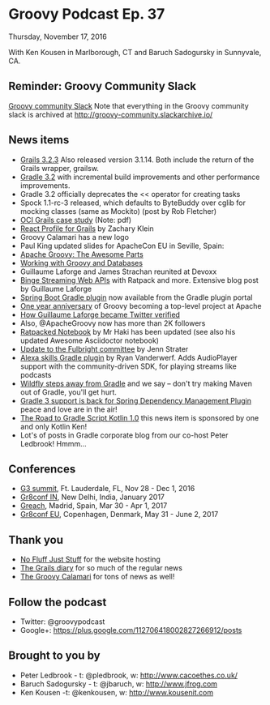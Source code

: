 # Groovy Podcast Ep. 37

Thursday, November 17, 2016

With Ken Kousen in Marlborough, CT and Baruch Sadogursky in Sunnyvale, CA.

## Reminder: Groovy Community Slack

[Groovy community Slack](https://groovycommunity.com/) Note that everything in the Groovy community slack is archived at http://groovy-community.slackarchive.io/

## News items

* [Grails 3.2.3](https://github.com/grails/grails-core/releases/tag/v3.2.3) Also released version 3.1.14. Both include the return of the Grails wrapper, grailsw.
* [Gradle 3.2](https://github.com/gradle/gradle/releases/tag/v3.2.0) with incremental build improvements and other performance improvements.
 * Gradle 3.2 officially deprecates the << operator for creating tasks
* Spock 1.1-rc-3 released, which defaults to ByteBuddy over cglib for mocking classes (same as Mockito) (post by Rob Fletcher)
* [OCI Grails case study](https://www.ociweb.com/files/2714/7888/5796/compressed_RGA_Casestudy_GENERAL_Digital_SmallFile.pdf) (Note: pdf)
* [React Profile for Grails](http://grailsblog.objectcomputing.com/posts/2016/11/14/introducing-the-react-profile-for-grails.html) by Zachary Klein
* Groovy Calamari has a new logo
* Paul King updated slides for ApacheCon EU in Seville, Spain:
 * [Apache Groovy: The Awesome Parts](http://www.slideshare.net/paulk_asert/awesome-groovy)
 * [Working with Groovy and Databases](http://www.slideshare.net/paulk_asert/groovy-databases)
* Guillaume Laforge and James Strachan reunited at Devoxx
* [Binge Streaming Web APIs](https://glaforge.appspot.com/article/binge-streaming-web-apis-with-ratpack-cloud-endpoints-app-engine-flex-and-streamdata-io) with Ratpack and more. Extensive blog post by Guillaume Laforge
* [Spring Boot Gradle plugin](https://plugins.gradle.org/plugin/org.springframework.boot) now available from the Gradle plugin portal
* [One year anniversary](https://twitter.com/theasf/status/794545409981108224) of Groovy becoming a top-level project at Apache
* [How Guillaume Laforge became Twitter verified](https://glaforge.appspot.com/article/becoming-twitter-verified)
* Also, @ApacheGroovy now has more than 2K followers
* [Ratpacked Notebook](https://mrhaki.blogspot.com/2016/11/ratpacked-notebook-is-updated.html) by Mr Haki has been updated (see also his updated Awesome Asciidoctor notebook)
* [Update to the Fulbright committee](https://jennstrater.blogspot.dk/2016/11/fulbright-update-november-2016.html) by Jenn Strater
* [Alexa skills Gradle plugin](https://bintray.com/rvanderwerf/alexa-skills/alexa-skills/0.1.2) by Ryan Vanderwerf. Adds AudioPlayer support with the community-driven SDK, for playing streams like podcasts
* [Wildfly steps away from Gradle](wildfly-swarm.io/posts/announcing-wildfly-swarm-2016-11-0#_gradle_sigh) and we say – don't try making Maven out of Gradle, you'll get hurt.
* [Gradle 3 support is back for Spring Dependency Management Plugin](https://github.com/spring-gradle-plugins/dependency-management-plugin/issues/122) peace and love are in the air!
* [ The Road to Gradle Script Kotlin 1.0](https://blog.gradle.org/kotlin-scripting-update) this news item is sponsored by one and only Kotlin Ken!
* Lot's of posts in Gradle corporate blog from our co-host Peter Ledbrook! Hmmm...


## Conferences

* [G3 summit](http://g3summit.com), Ft. Lauderdale, FL, Nov 28 - Dec 1, 2016
* [Gr8conf IN](http://gr8conf.in), New Delhi, India, January 2017
* [Greach](http://greachconf.com/), Madrid, Spain, Mar 30 - Apr 1, 2017
* [Gr8conf EU](http://gr8conf.eu), Copenhagen, Denmark, May 31 - June 2, 2017

## Thank you

* [No Fluff Just Stuff](https://nofluffjuststuff.com/home/main) for the website hosting
* [The Grails diary](http://grydeske.net/news) for so much of the regular news
* [The Groovy Calamari](http://groovycalamari.com/) for tons of news as well!

## Follow the podcast

* Twitter: @groovypodcast
* Google+: https://plus.google.com/112706418002827266912/posts

## Brought to you by

* Peter Ledbrook - t: @pledbrook, w: http://www.cacoethes.co.uk/
* Baruch Sadogursky - t: @jbaruch, w: http://www.jfrog.com
* Ken Kousen -t: @kenkousen, w: http://www.kousenit.com
